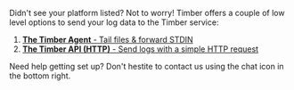 Didn't see your platform listed? Not to worry! Timber offers a couple of low level options to send your log data to the Timber service:

1. [**The Timber Agent** - Tail files & forward STDIN](/docs/platforms/other/agent)
2. [**The Timber API (HTTP)** - Send logs with a simple HTTP request](/docs/languages/other/http)

Need help getting set up? Don't hestite to contact us using the chat icon in the bottom right.
